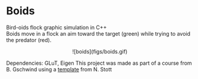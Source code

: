 # Boids
Bird-oids flock graphic simulation in C++  
Boids move in a flock an aim toward the target (green) while trying to avoid the predator (red).

<p align='center'>
![boids](figs/boids.gif)
</p>

Dependencies: GLuT, Eigen
This project was made as part of a course from B. Gschwind using a <a href="https://github.com/n-stott/mines">template</a> from N. Stott 